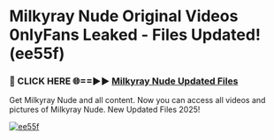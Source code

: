# Milkyray Nude Original Videos 0nlyFans Leaked - Files Updated! (ee55f)

<h3>🔴 CLICK HERE 🌐==►► <a href="https://tinyurl.com/5h6xmrr3" rel="nofollow">Milkyray Nude Updated Files</a></h3>

Get Milkyray Nude and all content. Now you can access all videos and pictures of Milkyray Nude. New Updated Files 2025!

[![ee55f](https://i.imgur.com/KVD873Z.gif)](https://tinyurl.com/5h6xmrr3)
